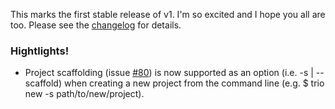 <!--
template: articlepage.html
title: Trio v1.0.0 | Trio Blog
appendToTarget: true
category: releases
tag: v1.0.0
articleTitle: Trio v1.0.0 (IKIGAI)
-->
This marks the first stable release of v1. I'm so excited and I hope you all are too. Please see the <a target="_blank" href="https://github.com/4awpawz/trio/tree/master#v100-ikigai">changelog</a> for details.
<!-- end -->
### Hightlights!

* Project scaffolding (issue <a target="_blank" href="https://github.com/4awpawz/trio/issues/80">#80</a>) is now supported as an option (i.e. -s | --scaffold) when creating a new project from the command line (e.g. $ trio new -s path/to/new/project).